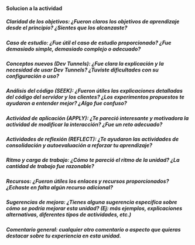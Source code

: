 #### Solucion a la actividad

##### Claridad de los objetivos: ¿Fueron claros los objetivos de aprendizaje desde el principio? ¿Sientes que los alcanzaste?

##### Caso de estudio: ¿Fue útil el caso de estudio proporcionado? ¿Fue demasiado simple, demasiado complejo o adecuado?

##### Conceptos nuevos (Dev Tunnels): ¿Fue clara la explicación y la necesidad de usar Dev Tunnels? ¿Tuviste dificultades con su configuración o uso?

##### Análisis del código (SEEK): ¿Fueron útiles las explicaciones detalladas del código del servidor y los clientes? ¿Los experimentos propuestos te ayudaron a entender mejor? ¿Algo fue confuso?

##### Actividad de aplicación (APPLY): ¿Te pareció interesante y motivadora la actividad de modificar la interacción? ¿Fue un reto adecuado?

##### Actividades de reflexión (REFLECT): ¿Te ayudaron las actividades de consolidación y autoevaluación a reforzar tu aprendizaje?

##### Ritmo y carga de trabajo: ¿Cómo te pareció el ritmo de la unidad? ¿La cantidad de trabajo fue razonable?

##### Recursos: ¿Fueron útiles los enlaces y recursos proporcionados? ¿Echaste en falta algún recurso adicional?

##### Sugerencias de mejora: ¿Tienes alguna sugerencia específica sobre cómo se podría mejorar esta unidad? (Ej: más ejemplos, explicaciones alternativas, diferentes tipos de actividades, etc.)

##### Comentario general: cualquier otro comentario o aspecto que quieras destacar sobre tu experiencia en esta unidad.
